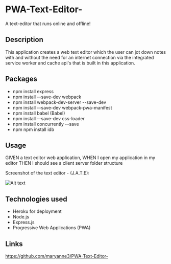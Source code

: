 # PWA-Text-Editor-
A text-editor that runs online and offline!

## Description

This application creates a web text editor which the user can jot down notes with and without the need for an internet connection via the integrated service worker and cache api's that is built in this application. 

## Packages 

  * npm install express 
  * npm install --save-dev webpack 
  * npm install webpack-dev-server --save-dev 
  * npm install --save-dev webpack-pwa-manifest 
  * npm install babel (Babel)
  * npm install --save-dev css-loader 
  * npm install concurrently --save 
  * npm npm install idb   


## Usage

GIVEN a text editor web application, 
WHEN I open my application in my editor
THEN I should see a client server folder structure

 Screenshot of the text editor - (J.A.T.E):


![Alt text](../../../../OneDrive/Downloads/Web%20capture_20-2-2023_224839_localhost.jpeg)



 ## Technologies used 

 * Heroku for deployment 
 * Node.js
 * Express.js
 * Progressive Web Applications (PWA)


## Links 

https://github.com/maryanne3/PWA-Text-Editor-



